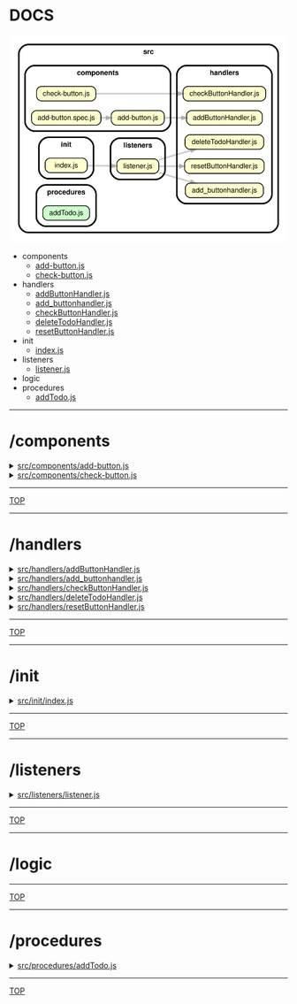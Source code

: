 <!-- BEGIN TITLE -->

# DOCS

<!-- END TITLE -->

<!-- BEGIN TREE -->

![dependency graph](./dependency-graph.svg)

<!-- END TREE -->

<!-- BEGIN TOC -->

- components
  - [add-button.js](#srccomponentsadd-buttonjs)
  - [check-button.js](#srccomponentscheck-buttonjs)
- handlers
  - [addButtonHandler.js](#srchandlersaddButtonHandlerjs)
  - [add_buttonhandler.js](#srchandlersadd_buttonhandlerjs)
  - [checkButtonHandler.js](#srchandlerscheckButtonHandlerjs)
  - [deleteTodoHandler.js](#srchandlersdeleteTodoHandlerjs)
  - [resetButtonHandler.js](#srchandlersresetButtonHandlerjs)
- init
  - [index.js](#srcinitindexjs)
- listeners
  - [listener.js](#srclistenerslistenerjs)
- logic
- procedures
  - [addTodo.js](#srcproceduresaddTodojs)

<!-- END TOC -->

<!-- BEGIN DOCS -->

---

# /components

<details><summary><a href="../src/components/add-button.js" id="srccomponentsadd-buttonjs">src/components/add-button.js</a></summary>

</details>

<details><summary><a href="../src/components/check-button.js" id="srccomponentscheck-buttonjs">src/components/check-button.js</a></summary>

</details>

---

[TOP](#DOCS)

---

# /handlers

<details><summary><a href="../src/handlers/addButtonHandler.js" id="srchandlersaddButtonHandlerjs">src/handlers/addButtonHandler.js</a></summary>

</details>

<details><summary><a href="../src/handlers/add_buttonhandler.js" id="srchandlersadd_buttonhandlerjs">src/handlers/add_buttonhandler.js</a></summary>

</details>

<details><summary><a href="../src/handlers/checkButtonHandler.js" id="srchandlerscheckButtonHandlerjs">src/handlers/checkButtonHandler.js</a></summary>

</details>

<details><summary><a href="../src/handlers/deleteTodoHandler.js" id="srchandlersdeleteTodoHandlerjs">src/handlers/deleteTodoHandler.js</a></summary>

</details>

<details><summary><a href="../src/handlers/resetButtonHandler.js" id="srchandlersresetButtonHandlerjs">src/handlers/resetButtonHandler.js</a></summary>

</details>

---

[TOP](#DOCS)

---

# /init

<details><summary><a href="../src/init/index.js" id="srcinitindexjs">src/init/index.js</a></summary>

</details>

---

[TOP](#DOCS)

---

# /listeners

<details><summary><a href="../src/listeners/listener.js" id="srclistenerslistenerjs">src/listeners/listener.js</a></summary>

</details>

---

[TOP](#DOCS)

---

# /logic

---

[TOP](#DOCS)

---

# /procedures

<details><summary><a href="../src/procedures/addTodo.js" id="srcproceduresaddTodojs">src/procedures/addTodo.js</a></summary>

</details>

---

[TOP](#DOCS)

<!-- END DOCS -->
